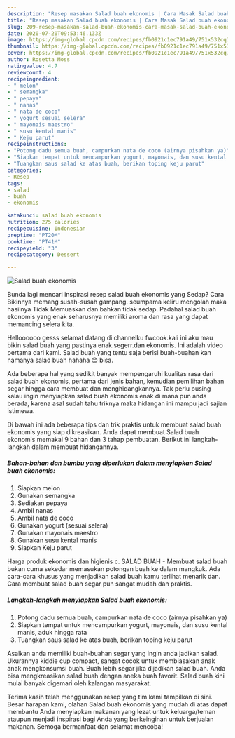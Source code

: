 ```yaml
---
description: "Resep masakan Salad buah ekonomis | Cara Masak Salad buah ekonomis Yang Sempurna"
title: "Resep masakan Salad buah ekonomis | Cara Masak Salad buah ekonomis Yang Sempurna"
slug: 209-resep-masakan-salad-buah-ekonomis-cara-masak-salad-buah-ekonomis-yang-sempurna
date: 2020-07-20T09:53:46.133Z
image: https://img-global.cpcdn.com/recipes/fb0921c1ec791a49/751x532cq70/salad-buah-ekonomis-foto-resep-utama.jpg
thumbnail: https://img-global.cpcdn.com/recipes/fb0921c1ec791a49/751x532cq70/salad-buah-ekonomis-foto-resep-utama.jpg
cover: https://img-global.cpcdn.com/recipes/fb0921c1ec791a49/751x532cq70/salad-buah-ekonomis-foto-resep-utama.jpg
author: Rosetta Moss
ratingvalue: 4.7
reviewcount: 4
recipeingredient:
- " melon"
- " semangka"
- " pepaya"
- " nanas"
- " nata de coco"
- " yogurt sesuai selera"
- " mayonais maestro"
- " susu kental manis"
- " Keju parut"
recipeinstructions:
- "Potong dadu semua buah, campurkan nata de coco (airnya pisahkan ya)"
- "Siapkan tempat untuk mencampurkan yogurt, mayonais, dan susu kental manis, aduk hingga rata"
- "Tuangkan saus salad ke atas buah, berikan toping keju parut"
categories:
- Resep
tags:
- salad
- buah
- ekonomis

katakunci: salad buah ekonomis 
nutrition: 275 calories
recipecuisine: Indonesian
preptime: "PT20M"
cooktime: "PT41M"
recipeyield: "3"
recipecategory: Dessert

---
```



![Salad buah ekonomis](https://img-global.cpcdn.com/recipes/fb0921c1ec791a49/751x532cq70/salad-buah-ekonomis-foto-resep-utama.jpg)

Bunda lagi mencari inspirasi resep salad buah ekonomis yang Sedap? Cara Bikinnya memang susah-susah gampang. seumpama keliru mengolah maka hasilnya Tidak Memuaskan dan bahkan tidak sedap. Padahal salad buah ekonomis yang enak seharusnya memiliki aroma dan rasa yang dapat memancing selera kita.

Helloooooo gesss selamat datang di channelku fwcook.kali ini aku mau bikin salad buah yang pastinya enak.segerr.dan ekonomis. Ini adalah video pertama dari kami. Salad buah yang tentu saja berisi buah-buahan kan namanya salad buah hahaha 😊 bisa.

Ada beberapa hal yang sedikit banyak mempengaruhi kualitas rasa dari salad buah ekonomis, pertama dari jenis bahan, kemudian pemilihan bahan segar hingga cara membuat dan menghidangkannya. Tak perlu pusing kalau ingin menyiapkan salad buah ekonomis enak di mana pun anda berada, karena asal sudah tahu triknya maka hidangan ini mampu jadi sajian istimewa.


Di bawah ini ada beberapa tips dan trik praktis untuk membuat salad buah ekonomis yang siap dikreasikan. Anda dapat membuat Salad buah ekonomis memakai 9 bahan dan 3 tahap pembuatan. Berikut ini langkah-langkah dalam membuat hidangannya.

<!--inarticleads1-->

##### Bahan-bahan dan bumbu yang diperlukan dalam menyiapkan Salad buah ekonomis:

1. Siapkan  melon
1. Gunakan  semangka
1. Sediakan  pepaya
1. Ambil  nanas
1. Ambil  nata de coco
1. Gunakan  yogurt (sesuai selera)
1. Gunakan  mayonais maestro
1. Gunakan  susu kental manis
1. Siapkan  Keju parut


Harga produk ekonomis dan higienis c. SALAD BUAH - Membuat salad buah bukan cuma sekedar memasukan potongan buah ke dalam mangkuk. Ada cara-cara khusus yang menjadikan salad buah kamu terlihat menarik dan. Cara membuat salad buah segar pun sangat mudah dan praktis. 

<!--inarticleads2-->

##### Langkah-langkah menyiapkan Salad buah ekonomis:

1. Potong dadu semua buah, campurkan nata de coco (airnya pisahkan ya)
1. Siapkan tempat untuk mencampurkan yogurt, mayonais, dan susu kental manis, aduk hingga rata
1. Tuangkan saus salad ke atas buah, berikan toping keju parut


Asalkan anda memiliki buah-buahan segar yang ingin anda jadikan salad. Ukurannya kiddie cup compact, sangat cocok untuk membiasakan anak anak mengkonsumsi buah. Buah lebih segar jika dijadikan salad buah. Anda bisa mengkreasikan salad buah dengan aneka buah favorit. Salad buah kini mulai banyak digemari oleh kalangan masyarakat. 

Terima kasih telah menggunakan resep yang tim kami tampilkan di sini. Besar harapan kami, olahan Salad buah ekonomis yang mudah di atas dapat membantu Anda menyiapkan makanan yang lezat untuk keluarga/teman ataupun menjadi inspirasi bagi Anda yang berkeinginan untuk berjualan makanan. Semoga bermanfaat dan selamat mencoba!
